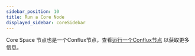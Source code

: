 ```yaml
---
sidebar_position: 10
title: Run a Core Node
displayed_sidebar: coreSidebar
---
```


Core Space 节点也是一个Conflux节点，查看[运行一个Conflux节点](../../general/run-a-node/Overview.md) 以获取更多信息。
